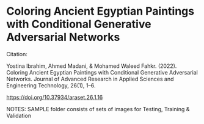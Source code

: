 # Coloring Ancient Egyptian Paintings with Conditional Generative Adversarial Networks

Citation:

Yostina Ibrahim, Ahmed Madani, & Mohamed Waleed Fahkr. (2022). Coloring Ancient Egyptian Paintings with Conditional Generative Adversarial Networks. Journal of Advanced Research in Applied Sciences and Engineering Technology, 26(1), 1–6.

https://doi.org/10.37934/araset.26.1.16

NOTES:
SAMPLE folder consists of sets of images for Testing, Training & Validation
